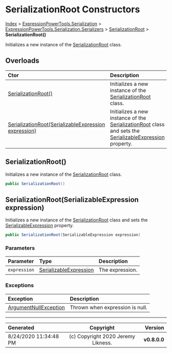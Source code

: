 ﻿# SerializationRoot Constructors

[Index](../index.md) > [ExpressionPowerTools.Serialization](ExpressionPowerTools.Serialization.a.md) > [ExpressionPowerTools.Serialization.Serializers](ExpressionPowerTools.Serialization.Serializers.n.md) > [SerializationRoot](ExpressionPowerTools.Serialization.Serializers.SerializationRoot.cs.md) > **SerializationRoot()**

Initializes a new instance of the [SerializationRoot](ExpressionPowerTools.Serialization.Serializers.SerializationRoot.cs.md) class.

## Overloads

| Ctor | Description |
| :-- | :-- |
| [SerializationRoot()](#serializationroot) | Initializes a new instance of the [SerializationRoot](ExpressionPowerTools.Serialization.Serializers.SerializationRoot.cs.md) class. |
| [SerializationRoot(SerializableExpression expression)](#serializationrootserializableexpression-expression) | Initializes a new instance of the [SerializationRoot](ExpressionPowerTools.Serialization.Serializers.SerializationRoot.cs.md) class and sets the [SerializableExpression](ExpressionPowerTools.Serialization.Serializers.SerializableExpression.cs.md) property. |

## SerializationRoot()

Initializes a new instance of the [SerializationRoot](ExpressionPowerTools.Serialization.Serializers.SerializationRoot.cs.md) class.

```csharp
public SerializationRoot()
```



## SerializationRoot(SerializableExpression expression)

Initializes a new instance of the [SerializationRoot](ExpressionPowerTools.Serialization.Serializers.SerializationRoot.cs.md) class and sets the [SerializableExpression](ExpressionPowerTools.Serialization.Serializers.SerializableExpression.cs.md) property.

```csharp
public SerializationRoot(SerializableExpression expression)
```

### Parameters

| Parameter | Type | Description |
| :-- | :-- | :-- |
| `expression` | [SerializableExpression](ExpressionPowerTools.Serialization.Serializers.SerializableExpression.cs.md) | The expression. |

### Exceptions

| Exception | Description |
| :-- | :-- |
| [ArgumentNullException](https://docs.microsoft.com/dotnet/api/system.argumentnullexception) | Thrown when expression is null. |


---

| Generated | Copyright | Version |
| :-- | :-: | --: |
| 8/24/2020 11:34:48 PM | (c) Copyright 2020 Jeremy Likness. | **v0.8.0.0** |
